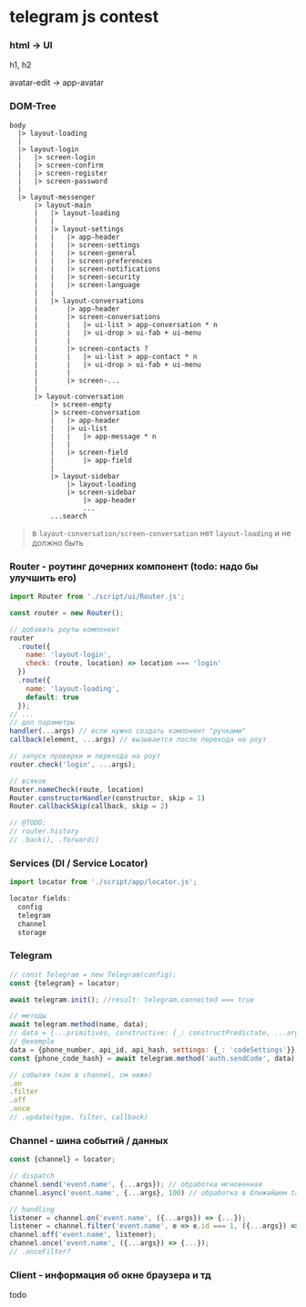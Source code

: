 # telegram js contest

<!-- > [enable-experimental-web-platform-features in chrome](chrome://flags/#enable-experimental-web-platform-features
) -->

### html -> UI

h1, h2

avatar-edit -> app-avatar

### DOM-Tree
```
body
  |> layout-loading
  |
  |> layout-login
  |   |> screen-login
  |   |> screen-confirm
  |   |> screen-register
  |   |> screen-password
  |
  |> layout-messenger
      |> layout-main
      |   |> layout-loading
      |   |
      |   |> layout-settings
      |   |   |> app-header
      |   |   |> screen-settings
      |   |   |> screen-general
      |   |   |> screen-preferences
      |   |   |> screen-notifications
      |   |   |> screen-security
      |   |   |> screen-language
      |   |
      |   |> layout-conversations
      |       |> app-header
      |       |> screen-conversations
      |       |   |> ui-list > app-conversation * n
      |       |   |> ui-drop > ui-fab + ui-menu
      |       |
      |       |> screen-contacts ?
      |       |   |> ui-list > app-contact * n
      |       |   |> ui-drop > ui-fab + ui-menu
      |       |
      |       |> screen-...
      |
      |> layout-conversation
          |> screen-empty
          |> screen-conversation
          |   |> app-header
          |   |> ui-list
          |   |   |> app-message * n
          |   |
          |   |> screen-field
          |       |> app-field
          |
          |> layout-sidebar
              |> layout-loading
              |> screen-sidebar
                  |> app-header
                  ...
          ...search
```

> в `layout-conversation/screen-conversation` нет `layout-loading` и не должно быть

### Router - роутинг дочерних компонент (todo: надо бы улучшить его)
```javascript
import Router from './script/ui/Router.js';

const router = new Router();

// добавить роуты компонент
router
  .route({
    name: 'layout-login',
    check: (route, location) => location === 'login'
  })
  .route({
    name: 'layout-loading',
    default: true
  });
// ...
// доп параметры
handler(...args) // если нужно создать компонент "ручками"
callback(element, ...args) // вызывается после перехода на роут

// запуск проверки и перехода на роут
router.check('login', ...args);

// всякое
Router.nameCheck(route, location)
Router.constructorHandler(constructor, skip = 1)
Router.callbackSkip(callback, skip = 2)

// @TODO:
// router.history
// .back(), .forward()
```

### Services (DI / Service Locator)

```javascript
import locator from './script/app/locator.js';

locator fields:
  config
  telegram
  channel
  storage
```

### Telegram
```javascript
// const Telegram = new Telegram(config);
const {telegram} = locator;

await telegram.init(); //result: telegram.connected === true

// методы
await telegram.method(name, data);
// data = {...primitives, constructive: {_: constructPredictate, ...args}}
// @exemple
data = {phone_number, api_id, api_hash, settings: {_: 'codeSettings'}};
const {phone_code_hash} = await telegram.method('auth.sendCode', data);

// события (как в channel, см ниже)
.on
.filter
.off
.once
// .update(type, filter, callback)

```

### Channel - шина событий / данных
```javascript
const {channel} = locator;

// dispatch
channel.send('event.name', {...args}); // обработка мгновенная
channel.async('event.name', {...args}, 100) // обработка в ближайшем task после cooldown

// handling
listener = channel.on('event.name', ({...args}) => {...});
listener = channel.filter('event.name', e => e.id === 1, ({...args}) => {...});
channel.off('event.name', listener);
channel.once('event.name', ({...args}) => {...});
// .onceFilter?
```

### Client - информация об окне браузера и тд
todo
